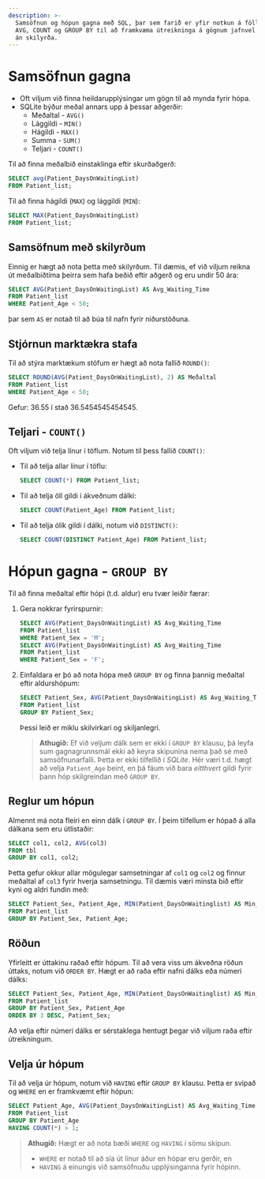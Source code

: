 ```yaml
---
description: >-
  Samsöfnun og hópun gagna með SQL, þar sem farið er yfir notkun á föllum eins og 
  AVG, COUNT og GROUP BY til að framkvæma útreikninga á gögnum jafnvel eftir hópun gagna með eða 
  án skilyrða.
---
```


# Samsöfnun gagna

- Oft viljum við finna heildarupplýsingar um gögn til að mynda fyrir hópa.
- SQLite býður meðal annars upp á þessar aðgerðir:
    - Meðaltal - `AVG()`
    - Lággildi - `MIN()`
    - Hágildi - `MAX()`
    - Summa - `SUM()`
    - Teljari - `COUNT()`

Til að finna meðalbið einstaklinga eftir skurðaðgerð:

```sql
SELECT avg(Patient_DaysOnWaitingList)
FROM Patient_list;
```

Til að finna hágildi (`MAX`) og lággildi (`MIN`):

```sql
SELECT MAX(Patient_DaysOnWaitingList)
FROM Patient_list;
```

## Samsöfnum með skilyrðum

Einnig er hægt að nota þetta með skilyrðum. Til dæmis, ef við viljum reikna út meðalbiðtíma þeirra
sem hafa beðið eftir aðgerð og eru undir 50 ára:

```sql
SELECT AVG(Patient_DaysOnWaitingList) AS Avg_Waiting_Time
FROM Patient_list
WHERE Patient_Age < 50;
```

þar sem `AS` er notað til að búa til nafn fyrir niðurstöðuna.

## Stjórnun marktækra stafa

Til að stýra marktækum stöfum er hægt að nota fallið `ROUND()`:

```sql
SELECT ROUND(AVG(Patient_DaysOnWaitingList), 2) AS Meðaltal
FROM Patient_list
WHERE Patient_Age < 50;
```

Gefur: 36.55 í stað 36.5454545454545.

## Teljari - `COUNT()`

Oft viljum við telja línur í töflum. Notum til þess fallið `COUNT()`:

- Til að telja allar línur í töflu:
  ```sql
  SELECT COUNT(*) FROM Patient_list;
  ```
- Til að telja öll gildi í ákveðnum dálki:
  ```sql
  SELECT COUNT(Patient_Age) FROM Patient_list;
  ```
- Til að telja ólík gildi í dálki, notum við `DISTINCT()`:
  ```sql
  SELECT COUNT(DISTINCT Patient_Age) FROM Patient_list;
  ```

# Hópun gagna - `GROUP BY`

Til að finna meðaltal eftir hópi (t.d. aldur) eru tvær leiðir færar:

1. Gera nokkrar fyrirspurnir:
    ```sql
    SELECT AVG(Patient_DaysOnWaitingList) AS Avg_Waiting_Time
    FROM Patient_list
    WHERE Patient_Sex = 'M';
    SELECT AVG(Patient_DaysOnWaitingList) AS Avg_Waiting_Time
    FROM Patient_list
    WHERE Patient_Sex = 'F';
    ```
2. Einfaldara er þó að nota hópa með `GROUP BY` og finna þannig meðaltal eftir aldurshópum:
    ```sql
    SELECT Patient_Sex, AVG(Patient_DaysOnWaitingList) AS Avg_Waiting_Time
    FROM Patient_list
    GROUP BY Patient_Sex;
    ```
   Þessi leið er miklu skilvirkari og skiljanlegri.

   > **Athugið:** Ef við veljum dálk sem er ekki í `GROUP BY` klausu, þá leyfa sum 
   > gagnagrunnsmál ekki að keyra skipunina nema það sé með samsöfnunarfalli. Þetta er ekki 
   > tilfellið í _SQLite_. Hér væri t.d. hægt að velja `Patient_Age` beint, en þá fáum við bara 
   > *eitthvert* gildi fyrir þann hóp skilgreindan með `GROUP BY`.

## Reglur um hópun

Almennt má nota fleiri en einn dálk í `GROUP BY`. Í þeim tilfellum er hópað á alla dálkana sem eru
útlistaðir:

```sql
SELECT col1, col2, AVG(col3)
FROM tbl
GROUP BY col1, col2;
```

Þetta gefur okkur allar mögulegar samsetningar af `col1` og `col2` og finnur meðaltal af `col3`
fyrir hverja samsetningu. Til dæmis væri minsta bið eftir kyni og aldri fundin með:

```sql
SELECT Patient_Sex, Patient_Age, MIN(Patient_DaysOnWaitinglist) AS Min_Waiting_Time
FROM Patient_list
GROUP BY Patient_Sex, Patient_Age;
```

## Röðun

Yfirleitt er úttakinu raðað eftir hópum. Til að vera viss um ákveðna röðun úttaks, notum
við `ORDER BY`. Hægt er að raða eftir nafni dálks eða númeri dálks:

```sql
SELECT Patient_Sex, Patient_Age, MIN(Patient_DaysOnWaitinglist) AS Min_Waiting_Time
FROM Patient_list
GROUP BY Patient_Sex, Patient_Age
ORDER BY 3 DESC, Patient_Sex;
``` 

Að velja eftir númeri dálks er sérstaklega hentugt þegar við viljum raða eftir útreikningum.

## Velja úr hópum

Til að velja úr hópum, notum við `HAVING` eftir `GROUP BY` klausu. Þetta er svipað og `WHERE` en
er framkvæmt eftir hópun:

```sql
SELECT Patient_Age, AVG(Patient_DaysOnWaitingList) AS Avg_Waiting_Time
FROM Patient_list
GROUP BY Patient_Age
HAVING COUNT(*) > 1;
```

> **Athugið:** Hægt er að nota bæði `WHERE` og `HAVING` í sömu skipun.
> - `WHERE` er notað til að sía út línur áður en hópar eru gerðir, en
> - `HAVING` á einungis við samsöfnuðu upplýsinganna fyrir hópinn.
